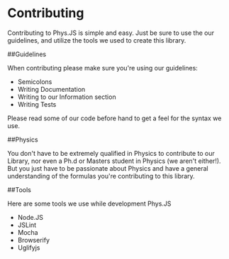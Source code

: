 Contributing
===

Contributing to Phys.JS is simple and easy. Just be sure to use the our guidelines, and utilize the tools we used to create this library.

##Guidelines

When contributing please make sure you're using our guidelines:

- Semicolons
- Writing Documentation
- Writing to our Information section
- Writing Tests

Please read some of our code before hand to get a feel for the syntax we use.

##Physics

You don't have to be extremely qualified in Physics to contribute to our Library, nor even a Ph.d or Masters student in Physics (we aren't either!). But you just have to be passionate about Physics and have a general understanding of the formulas you're contributing to this library.

##Tools

Here are some tools we use while development Phys.JS

- Node.JS
- JSLint
- Mocha
- Browserify
- Uglifyjs
